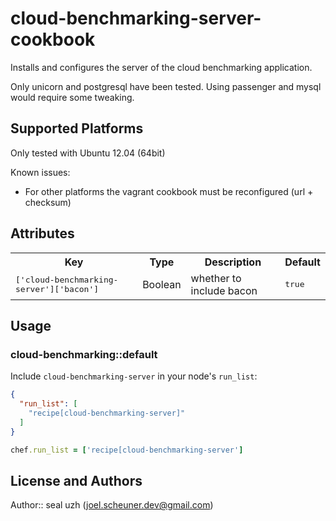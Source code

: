 # cloud-benchmarking-server-cookbook

Installs and configures the server of the cloud benchmarking application.

Only unicorn and postgresql have been tested. Using passenger and mysql would require some tweaking.

## Supported Platforms

Only tested with Ubuntu 12.04 (64bit)

Known issues:
* For other platforms the vagrant cookbook must be reconfigured (url + checksum)

## Attributes

<table>
  <tr>
    <th>Key</th>
    <th>Type</th>
    <th>Description</th>
    <th>Default</th>
  </tr>
  <tr>
    <td><tt>['cloud-benchmarking-server']['bacon']</tt></td>
    <td>Boolean</td>
    <td>whether to include bacon</td>
    <td><tt>true</tt></td>
  </tr>
</table>

## Usage

### cloud-benchmarking::default

Include `cloud-benchmarking-server` in your node's `run_list`:

```json
{
  "run_list": [
    "recipe[cloud-benchmarking-server]"
  ]
}
```

```ruby
chef.run_list = ['recipe[cloud-benchmarking-server']
```

## License and Authors

Author:: seal uzh (<joel.scheuner.dev@gmail.com>)
